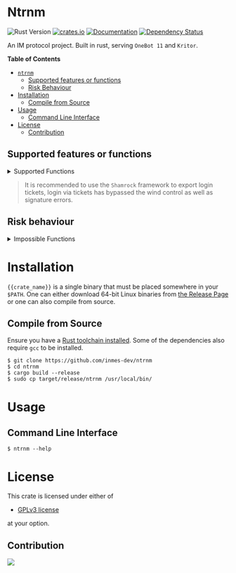 # Ntrnm

![Rust Version][rustc-image]
[![crates.io][crate-image]][crate-link]
[![Documentation][docs-image]][docs-link]
[![Dependency Status][deps-image]][deps-link]

An IM protocol project. Built in rust, serving `OneBot 11` and `Kritor`.

<!-- markdown-toc start - Don't edit this section. Run M-x markdown-toc-refresh-toc -->

**Table of Contents**

- [`ntrnm`](#ntrnm)
    - [Supported features or functions](#supported-features-or-functions)
    - [Risk Behaviour](#risk-behaviour)
- [Installation](#installation)
    - [Compile from Source](#compile-from-source)
- [Usage](#usage)
    - [Command Line Interface](#command-line-interface)
- [License](#license)
    - [Contribution](#contribution)

<!-- markdown-toc end -->

## Supported features or functions

<details>

<summary>Supported Functions</summary>

| Login          | State              | Group          | State |
|----------------|--------------------|----------------|-------|
| Password Login |                    | Get Group List |       |
| QRCode Login   |                    |                |       |
| Ticket Login   | :heavy_check_mark: |                |       |

</details>

> It is recommended to use the `Shamrock` framework to export login tickets, login via tickets has bypassed the wind control as well as signature errors.

## Risk behaviour

<details>

<summary>Impossible Functions</summary>

- **Money-related functions**

</details>

# Installation

`{{crate_name}}` is a single binary that must be placed somewhere in your
`$PATH`. One can either download 64-bit Linux binaries from [the Release Page](https://github.com/inmes-dev/ntrnm/releases)
or one can also compile from source.

## Compile from Source

Ensure you have a [Rust toolchain installed](https://rustup.rs). Some of the
dependencies also require `gcc` to be installed.

```
$ git clone https://github.com/inmes-dev/ntrnm
$ cd ntrnm
$ cargo build --release
$ sudo cp target/release/ntrnm /usr/local/bin/
```

# Usage

## Command Line Interface

```
$ ntrnm --help
```

# License

This crate is licensed under either of

 * [GPLv3 license](https://opensource.org/license/gpl-3-0)

at your option.

## Contribution

[![][contrib-image]][contrib-link]

[//]: # (badges)

[rustc-image]: https://img.shields.io/badge/rustc-1.73+-blue.svg
[crate-image]: https://img.shields.io/crates/v/ntrnm.svg
[crate-link]: https://crates.io/crates/ntrnm
[docs-image]: https://docs.rs/ntrnm/badge.svg
[docs-link]: https://docs.rs/ntrnm
[deps-image]: https://deps.rs/repo/github/inmes-dev/ntrnm/status.svg
[deps-link]: https://deps.rs/repo/github/inmes-dev/ntrnm
[contrib-image]: https://contrib.rocks/image?repo=inmes-dev/ntrnm
[contrib-link]: https://github.com/inmes-dev/ntrnm/graphs/contributors

